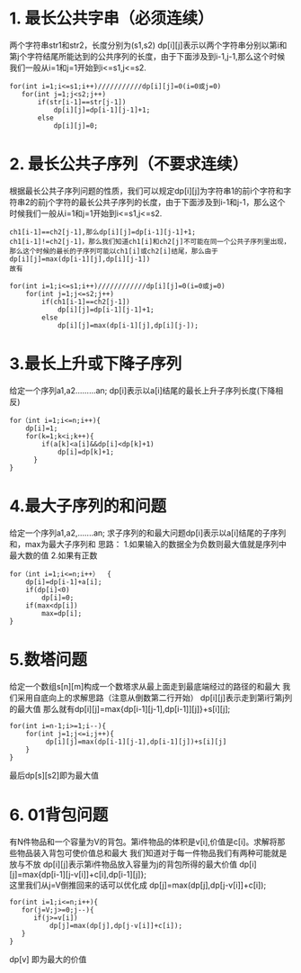 # 1. 最长公共字串（必须连续）
两个字符串str1和str2，长度分别为(s1,s2)
dp[i][j]表示以两个字符串分别以第i和第j个字符结尾所能达到的公共序列的长度，由于下面涉及到i-1,j-1,那么这个时候我们一般从i=1和j=1开始到i<=s1,j<=s2.
 ```  
for(int i=1;i<=s1;i++)///////////dp[i][j]=0(i=0或j=0)  
    for(int j=1;j<s2;j++)
        if(str[i-1]==str[j-1])  
            dp[i][j]=dp[i-1][j-1]+1;  
        else  
            dp[i][j]=0;  

```

# 2. 最长公共子序列（不要求连续）
根据最长公共子序列问题的性质，我们可以规定dp[i][j]为字符串1的前i个字符和字符串2的前j个字符的最长公共子序列的长度，由于下面涉及到i-1和j-1，那么这个时候我们一般从i=1和j=1开始到i<=s1,j<=s2.
```
ch1[i-1]==ch2[j-1],那么dp[i][j]=dp[i-1][j-1]+1;  
ch1[i-1]!=ch2[j-1]，那么我们知道ch1[i]和ch2[j]不可能在同一个公共子序列里出现，那么这个时候的最长的子序列可能以ch1[i]或ch2[i]结尾，那么由于  
dp[i][j]=max(dp[i-1][j],dp[i][j-1])  
故有  

for(int i=1;i<=s1;i++)////////////dp[i][j]=0(i=0或j=0)    
    for(int j=1;j<=s2;j++)  
        if(ch1[i-1]==ch2[j-1])  
            dp[i][j]=dp[i-1][j-1]+1;  
        else  
            dp[i][j]=max(dp[i-1][j],dp[i][j-]);  

```
# 3.最长上升或下降子序列
给定一个序列a1,a2.........an;
dp[i]表示以a[i]结尾的最长上升子序列长度(下降相反)
```
for（int i=1;i<=n;i++){  
    dp[i]=1;  
    for(k=1;k<i;k++){  
        if(a[k]<a[i]&&dp[i]<dp[k]+1)  
            dp[i]=dp[k]+1;  
      }  
}  
```

# 4.最大子序列的和问题
给定一个序列a1,a2,.......an;
求子序列的和最大问题dp[i]表示以a[i]结尾的子序列和，max为最大子序列和
思路：
1.如果输入的数据全为负数则最大值就是序列中最大数的值
2.如果有正数
```
for（int i=1;i<=n;i++）  {  
    dp[i]=dp[i-1]+a[i];  
    if(dp[i]<0)  
        dp[i]=0;  
    if(max<dp[i])  
        max=dp[i];  
}  

```
# 5.数塔问题
给定一个数组s[n][m]构成一个数塔求从最上面走到最底端经过的路径的和最大
我们采用自底向上的求解思路（注意从倒数第二行开始）
dp[i][j]表示走到第i行第j列的最大值
那么就有dp[i][j]=max{dp[i-1][j-1],dp[i-1]][j]}+s[i][j];
```
for(int i=n-1;i>=1;i--){  
    for(int j=1;j<=i;j++){  
         dp[i][j]=max(dp[i-1][j-1],dp[i-1][j])+s[i][j]  
    }  
} 
```
最后dp[s][s2]即为最大值


# 6. 01背包问题
有N件物品和一个容量为V的背包。第i件物品的体积是v[i],价值是c[i]。求解将那些物品装入背包可使价值总和最大
我们知道对于每一件物品我们有两种可能就是放与不放
dp[i][j]表示第i件物品放入容量为j的背包所得的最大价值
dp[i][j]=max{dp[i-1][j-v[i]]+c[i],dp[i-1][j]};   
这里我们从j=V倒推回来的话可以优化成
dp[j]=max(dp[j],dp[j-v[i]]+c[i]);
```
for(int i=1;i<=n;i++){  
   for(j=V;j>=0;j--){  
      if(j>=v[i])  
          dp[j]=max(dp[j],dp[j-v[i]]+c[i]);  
   }  
}  
```
dp[v] 即为最大的价值
